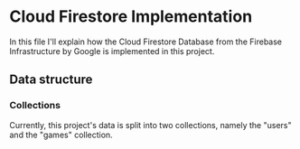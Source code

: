 # Cloud Firestore Implementation
In this file I'll explain how the Cloud Firestore Database from the Firebase Infrastructure by Google is implemented in this project.

## Data structure
### Collections
Currently, this project's data is split into two collections, namely the "users" and the "games" collection. 
